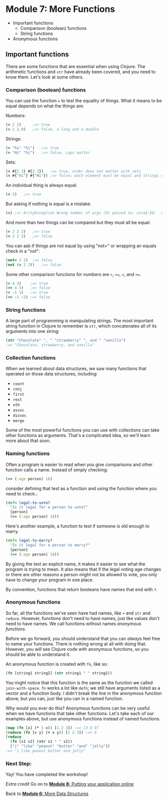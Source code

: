 Module 7: More Functions
========================

* Important functions
  * Comparison (boolean) functions
  * String functions
* Anonymous functions

## Important functions

There are some functions that are essential when using Clojure. The arithmetic functions and `str` have already been covered, and you need to know them. Let's look at some others.

### Comparison (boolean) functions

You can use the function `=` to test the equality of things.  What it means to be equal depends on what the things are:

Numbers: 
```clj
(= 2 2)		;=> true
(= 2 2.0)	;=> false, a long and a double
``` 
Strings:
```clj
(= "hi" "hi")	;=> true
(= "Hi" "hi")	;=> false, caps matter
``` 
Sets:
```clj
(= #{2 3} #{3 2})	;=> true, order does not matter with sets
(= #{"hi"} #{"Hi"})	;=> false; each element must be equal and strings need the same case to be equal
``` 

An individual thing is always equal:
```clj
(= 2)	;=> true
```

But asking if nothing is equal is a mistake:
```clj
(=)	;=> ArityException Wrong number of args (0) passed to: core$-EQ-  clojure.lang.AFn.throwArity (AFn.java:437)
```

And more than two things can be compared but they must all be equal:
```clj
(= 2 2 2)	;=> true
(= 2 2 3)	;=> false
```

You can ask if things are not equal by using "not=" or wrapping an equals check in a "not":
```clj
(not= 2 2)	;=> false
(not (= 2 2))	;=> false
```

Some other comparison functions for numbers are `>`, `>=`, `<`, and `<=`.

```clj
(> 4 3)    ;=> true
(>= 4 5)   ;=> false
(< -1 1)   ;=> true
(<= -1 -2) ;=> false
```

### String functions

A large part of programming is manipulating strings. The most important string function in Clojure to remember is `str`, which concatenates all of its arguments into one string:

```clj
(str "Chocolate" ", " "strawberry" ", and " "vanilla")
;=> "Chocolate, strawberry, and vanilla"
```

### Collection functions

When we learned about data structures, we saw many functions that operated on those data structures, including:

* `count`
* `conj`
* `first`
* `rest`
* `nth`
* `assoc`
* `dissoc`
* `merge`

Some of the most powerful functions you can use with collections can take other functions as arguments. That's a complicated idea, so we'll learn more about that soon.

### Naming functions

Often a program is easier to read when you give comparisons and other function calls a name.  Instead of simply checking:

```clj
(>= (:age person) 18)
```
consider defining that test as a function and using the function where you need to check.:

```clj
(defn legal-to-vote?
  "Is it legal for a person to vote?"
  [person]
  (>= (:age person) 18))
  ```

Here's another example, a function to test if someone is old enough to marry.

```clj
(defn legal-to-marry?
  "Is it legal for a person to marry?"
  [person]
  (>= (:age person) 18))
```

By giving the test an explicit name, it makes it easier to see what the program is trying to mean.  It also means that if the legal
voting age changes or there are other reasons a person might not be allowed to vote, you only have to change your program in one place.

By convention, functions that return booleans have names that end with `?`.

### Anonymous functions

So far, all the functions we've seen have had names, like `+` and `str` and `reduce`. However, functions don't need to have names, just like values don't need to have names. We call functions without names _anonymous functions_.

Before we go forward, you should understand that you can _always_ feel free to name your functions. There is nothing wrong at all with doing that. However, you _will_ see Clojure code with anonymous functions, so you should be able to understand it.

An anonymous function is created with `fn`, like so:

```clj
(fn [string1 string2] (str string1 " " string2))
```

You might notice that this function is the same as the function we called `join-with-space`. `fn` works a lot like `defn`; we still have arguments listed as a vector and a function body. I didn't break the line in the anonymous function above, but you can, just like you can in a named function.

Why would you ever do this? Anonymous functions can be very useful when we have functions that take other functions. Let's take each of our examples above, but use anonymous functions instead of named functions.

```clj
(map (fn [x] (* 3 x)) [1 2 3]) ;=> [3 6 9]
(reduce (fn [x y] (+ x y)) [1 2 3]) ;=> 6
(reduce
  (fn [s1 s2] (str s1 " " s2))
  ["i" "like" "peanut" "butter" "and" "jelly"])
;=> "i like peanut butter and jelly"
```

### Next Step:

Yay! You have completed the workshop!

*Extra credit* Go on to [**Module 8:** Putting your application online ](deploy.md)

Back to [**Module 6:** More Data Structures](data_structures2.md)
